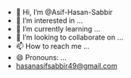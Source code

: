 - 👋 Hi, I’m @Asif-Hasan-Sabbir
- 👀 I’m interested in ...
- 🌱 I’m currently learning ...
- 💞️ I’m looking to collaborate on ...
- 📫 How to reach me ...
- 😄 Pronouns: ...
- hasanasifsabbir49@gmail.com
<!---
Asif-Hasan-Sabbir/Asif-Hasan-Sabbir is a ✨ special ✨ repository because its `README.md` (this file) appears on your GitHub profile.
You can click the Preview link to take a look at your changes.
--->
